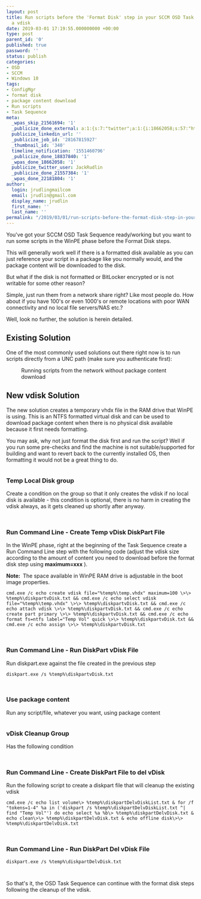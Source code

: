 ```yaml
---
layout: post
title: Run scripts before the 'Format Disk' step in your SCCM OSD Task Sequence using
  a vdisk
date: 2019-03-01 17:19:55.000000000 +00:00
type: post
parent_id: '0'
published: true
password: ''
status: publish
categories:
- OSD
- SCCM
- Windows 10
tags:
- ConfigMgr
- format disk
- package content download
- Run scripts
- Task Sequence
meta:
  _wpas_skip_21561694: '1'
  _publicize_done_external: a:1:{s:7:"twitter";a:1:{i:18662058;s:57:"https://twitter.com/JackRudlin/status/1101532538428973057";}}
  publicize_linkedin_url: ''
  _publicize_job_id: '28167815927'
  _thumbnail_id: '340'
  timeline_notification: '1551460796'
  _publicize_done_18837840: '1'
  _wpas_done_18662058: '1'
  publicize_twitter_user: JackRudlin
  _publicize_done_21557384: '1'
  _wpas_done_22181804: '1'
author:
  login: jrudlingmailcom
  email: jrudlin@gmail.com
  display_name: jrudlin
  first_name: ''
  last_name: ''
permalink: "/2019/03/01/run-scripts-before-the-format-disk-step-in-your-sccm-osd-task-sequence-using-a-vdisk/"
---
```

You've got your SCCM OSD Task Sequence ready/working but you want to run some scripts in the WinPE phase before the Format Disk steps.

This will generally work well if there is a formatted disk available as you can just reference your script in a package like you normally would, and the package content will be downloaded to the disk.

But what if the disk is not formatted or BitLocker encrypted or is not writable for some other reason?

Simple, just run them from a network share right? Like most people do. How about if you have 100's or even 1000's or remote locations with poor WAN connectivity and no local file servers/NAS etc.?

Well, look no further, the solution is herein detailed.

## Existing Solution

One of the most commonly used solutions out there right now is to run scripts directly from a UNC path (make sure you authenticate first):

<figure class="wp-block-image"><img src="{{ site.baseurl }}/assets/images/sccm-run-scripts-from-unc.jpg" alt="" class="wp-image-348"><br>
<figcaption>Running scripts from the network without package content download</figcaption>
</figure>

## New vdisk Solution

The new solution creates a temporary vhdx file in the RAM drive that WinPE is using. This is an NTFS formatted virtual disk and can be used to download package content when there is no physical disk available because it first needs formatting.

You may ask, why not just format the disk first and run the script? Well if you run some pre-checks and find the machine is not suitable/supported for building and want to revert back to the currently installed OS, then formatting it would not be a great thing to do.

<figure class="wp-block-image"><img src="{{ site.baseurl }}/assets/images/all-steps.jpg" alt="" class="wp-image-340"></figure>

### Temp Local Disk group

Create a condition on the group so that it only creates the vdisk if no local disk is available - this condition is optional, there is no harm in creating the vdisk always, as it gets cleaned up shortly after anyway.

<figure class="wp-block-image"><img src="{{ site.baseurl }}/assets/images/temp-local-disk-group.jpg" alt="" class="wp-image-345"></figure>

<figure class="wp-block-image"><img src="{{ site.baseurl }}/assets/images/temp-local-disk-group2.jpg" alt="" class="wp-image-344"></figure>

### Run Command Line - Create Temp vDisk DiskPart File

In the WinPE phase, right at the beginning of the Task Sequence create a Run Command Line step with the following code (adjust the vdisk size according to the amount of content you need to download before the format disk step using **maximum=xxx** ).

**Note:&nbsp;** The space available in WinPE RAM drive is adjustable in the boot image properties.

```batchfile
cmd.exe /c echo create vdisk file="%temp%\temp.vhdx" maximum=100 \>\> %temp%\diskpartvDisk.txt && cmd.exe /c echo select vdisk file="%temp%\temp.vhdx" \>\> %temp%\diskpartvDisk.txt && cmd.exe /c echo attach vdisk \>\> %temp%\diskpartvDisk.txt && cmd.exe /c echo create part primary \>\> %temp%\diskpartvDisk.txt && cmd.exe /c echo format fs=ntfs label="Temp Vol" quick \>\> %temp%\diskpartvDisk.txt && cmd.exe /c echo assign \>\> %temp%\diskpartvDisk.txt
```

<figure class="wp-block-image"><img src="{{ site.baseurl }}/assets/images/diskpart-cmds.jpg" alt="" class="wp-image-347"></figure>

<figure class="wp-block-image"><img src="{{ site.baseurl }}/assets/images/diskpart-cmds2.jpg" alt="" class="wp-image-346"></figure>

### Run Command Line - Run DiskPart vDisk File

Run diskpart.exe against the file created in the previous step

```batchfile
diskpart.exe /s %temp%\diskpartvDisk.txt
```

<figure class="wp-block-image"><img src="{{ site.baseurl }}/assets/images/run-diskpart.jpg" alt="" class="wp-image-343"></figure>

<figure class="wp-block-image"><img src="{{ site.baseurl }}/assets/images/run-diskpart2.jpg" alt="" class="wp-image-342"></figure>

### Use package content

Run any script/file, whatever you want, using package content

<figure class="wp-block-image"><img src="{{ site.baseurl }}/assets/images/ui-prompt-package.jpg" alt="" class="wp-image-341"></figure>

### vDisk Cleanup Group

Has the following condition

<figure class="wp-block-image"><img src="{{ site.baseurl }}/assets/images/cleanup-group.jpg" alt="" class="wp-image-339"></figure>

<figure class="wp-block-image"><img src="{{ site.baseurl }}/assets/images/cleanup-group2.jpg" alt="" class="wp-image-338"></figure>

### Run Command Line - Create DiskPart File to del vDisk

Run the following script to create a diskpart file that will cleanup the existing vdisk

```batchfile
cmd.exe /c echo list volume\> %temp%\diskpartDelvDiskList.txt & for /f "tokens=1-4" %a in ('diskpart /s %temp%\diskpartDelvDiskList.txt ^| find "Temp Vol"') do echo select %a %b\> %temp%\diskpartDelvDisk.txt & echo clean\>\> %temp%\diskpartDelvDisk.txt & echo offline disk\>\> %temp%\diskpartDelvDisk.txt
```

<figure class="wp-block-image"><img src="{{ site.baseurl }}/assets/images/cleanup-diskpart-cmds.jpg" alt="" class="wp-image-337"></figure>

<figure class="wp-block-image"><img src="{{ site.baseurl }}/assets/images/cleanup-diskpart-cmds2.jpg" alt="" class="wp-image-336"></figure>

### Run Command Line - Run DiskPart Del vDisk File

```batchfile
diskpart.exe /s %temp%\diskpartDelvDisk.txt
```

<figure class="wp-block-image"><img src="{{ site.baseurl }}/assets/images/cleanup-diskpart.jpg" alt="" class="wp-image-350"></figure>

<figure class="wp-block-image"><img src="{{ site.baseurl }}/assets/images/cleanup-diskpart2.jpg" alt="" class="wp-image-349"></figure>

So that's it, the OSD Task Sequence can continue with the format disk steps following the cleanup of the vdisk.
